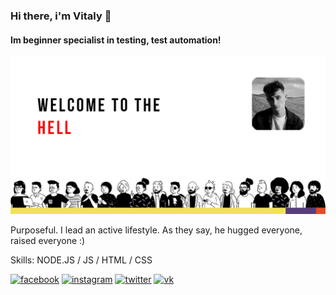 ### Hi there, i'm Vitaly 👋
#### Im beginner specialist in testing, test automation!
![Im beginner specialist in testing, test automation!](https://raw.githubusercontent.com/scoleac/scoleac/main/github-banner.jpg)

Purposeful. I lead an active lifestyle. As they say, he hugged everyone, raised everyone :)

Skills:  NODE.JS / JS / HTML / CSS



[<img src='https://cdn.jsdelivr.net/npm/simple-icons@3.0.1/icons/facebook.svg' alt='facebook' height='40'>](https://www.facebook.com/soulbps)  [<img src='https://cdn.jsdelivr.net/npm/simple-icons@3.0.1/icons/instagram.svg' alt='instagram' height='40'>](https://www.instagram.com/lil.scoleac//)  [<img src='https://cdn.jsdelivr.net/npm/simple-icons@3.0.1/icons/twitter.svg' alt='twitter' height='40'>](https://twitter.com/scolleac)  [<img src='https://cdn.jsdelivr.net/npm/simple-icons@3.0.1/icons/vk.svg' alt='vk' height='40'>](https://vk.com/scoleac)  
